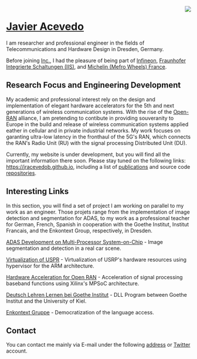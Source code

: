 <img align="right" src="https://github-readme-stats.vercel.app/api?username=jracevedob&count_private=true&include_all_commits=true"/>

# [Javier Acevedo](https://jracevedob.github.com) 

I am researcher and professional engineer in the fields of Telecommunications and Hardware Design in Dresden, Germany. 

Before joining  [Inc.](), I had the pleasure of being part of [Infineon](https://www.infineon.com/), [Fraunhofer Integrierte Schaltungen (IIS)](https://www.iis.fraunhofer.de/), and [Michelin (Mefro Wheels) France](https://middle-east.michelin.com/en/). 


## Research Focus and Engineering Development

My academic and professional interest rely on the design and implementation of elegant hardware accelerators for the 5th and next generations of wireless communication systems. With the rise of the [Open-RAN](https://telecominfraproject.com/openran/) alliance, I am pretending to contibute in providing souveranity to Europe in the build and release of wireless communication systems applied eather in cellular and in private industrial networks. My work focuses on garanting ultra-low latency in the fronthaul of the 5G's RAN, which connects the RAN's Radio Unit (RU) with the signal processing Distributed Unit (DU).

Currently, my website is under development, but you will find all the important information there soon. Please stay tuned on the following links: https://jracevedob.github.io, including a list of [publications](https://scholar.google.com/citations?user=vUwpfSsAAAAJ&hl=ro) and source code [repositories](https://github.com/jracevedob?tab=repositories).


## Interesting Links

In this section, you will find a set of project I am working on parallel to my work as an engineer. Those projets range from the implementation of image detection and segmentation for ADAS, to my work as a professional teacher for German, French, Spanish in cooperation with the Goethe Institut, Institut Francais, and the Enkontext Group, respectively, in Dresden.

[ADAS Development on Multi-Processor System-on-Chip](https://www.youtube.com/channel/UCsfqqaoYj76p6PLTg8Fztcw/videos) - Image segmentation and detection in a real car scene.

[Virtualization of USPR]() - Virtualization of USRP's hardware resources using hypervisor for the ARM architecture.

[Hardware Acceleration for Open RAN]() - Acceleration of signal processing baseband functions using Xilinx's MPSoC architecture.

[Deutsch Lehren Lernen bei Goethe Institut]() - DLL Program between Goethe Institut and the University of Kiel.

[Enkontext Gruppe]() - Democratization of the language access.

## Contact

You can contact me mainly via E-mail under the following [address](mailto:jracevedob@gmail.com) or [Twitter](https://twitter.com/enkontexter) account.


